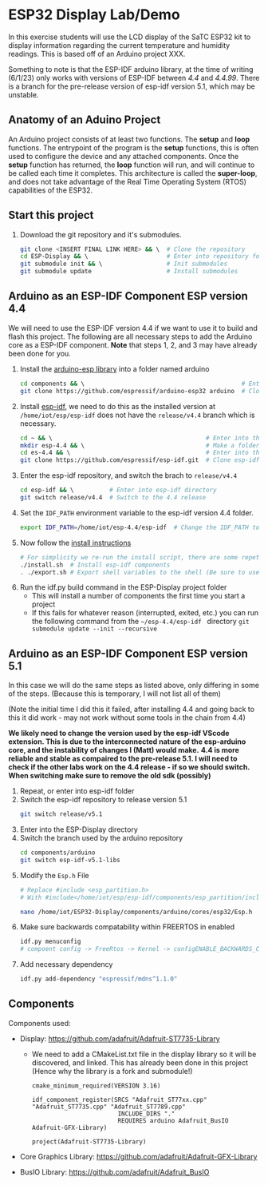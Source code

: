 # ESP32 Display Lab/Demo

In this exercise students will use the LCD display of the SaTC ESP32 kit to display information regarding the current temperature and humidity readings. This is based off of an Arduino project XXX.

Something to note is that the ESP-IDF arduino library, at the time of writing (6/1/23) only works with versions of ESP-IDF between *4.4* and *4.4.99*. There is a branch for the pre-release version of esp-idf version 5.1, which may be unstable.

## Anatomy of an Aduino Project

An Arduino project consists of at least two functions. The **setup** and **loop** functions. The entrypoint of the program is the **setup** functions, this is often used to configure the device and any attached components. Once the **setup** function has returned, the **loop** function will run, and will continue to be called each time it completes. This architecture is called the **super-loop**, and does not take advantage of the Real Time Operating System (RTOS) capabilities of the ESP32.

## Start this project
1. Download the git repository and it's submodules.
    ```sh
    git clone <INSERT FINAL LINK HERE> && \  # Clone the repository 
    cd ESP-Display && \                      # Enter into repository folder
    git submodule init && \                  # Init submodules
    git submodule update                     # Install submodules
    ```


## Arduino as an ESP-IDF Component ESP version 4.4
We will need to use the ESP-IDF version 4.4 if we want to use it to build and flash this project. The following are all necessary steps to add the Arduino core as a ESP-IDF component. **Note** that steps 1, 2, and 3 may have already been done for you.

1. Install the [arduino-esp library](https://github.com/espressif/arduino-esp32) into a folder named arduino
    ```sh
    cd components && \                                            # Enter into components folder                                           
    git clone https://github.com/espressif/arduino-esp32 arduino  # Clone arduino core
    ```
2. Install [esp-idf](https://github.com/espressif/esp-idf), we need to do this as the installed version at ``` /home/iot/esp/esp-idf ``` does not have the ``` release/v4.4 ``` branch which is necessary.
    ```sh
    cd ~ && \                                           # Enter into the home directory 
    mkdir esp-4.4 && \                                  # Make a folder for the 4.4 esp version
    cd es-4.4 && \                                      # Enter into the newly create folder
    git clone https://github.com/espressif/esp-idf.git  # Clone esp-idf
    ```
3. Enter the esp-idf repository, and switch the brach to ``` release/v4.4 ```
    ```sh
    cd esp-idf && \          # Enter into esp-idf directory
    git switch release/v4.4  # Switch to the 4.4 release
    ```
4. Set the ``` IDF_PATH ``` environment variable to the esp-idf version 4.4 folder.
    ```sh 
    export IDF_PATH=/home/iot/esp-4.4/esp-idf  # Change the IDF_PATH to reflect the new PATH to the 4.4 version
    ```
5. Now follow the [install instructions](https://docs.espressif.com/projects/arduino-esp32/en/latest/installing.html)
    ```sh
    # For simplicity we re-run the install script, there are some repetitive files, so we could use links instead 
    ./install.sh  # Install esp-idf components 
    . ./export.sh # Export shell variables to the shell (Be sure to use the one in the esp-4.4/esp-idf)
   ```
7. Run the idf.py build command in the ESP-Display project folder
   * This will install a number of components the first time you start a project 
   * If this fails for whatever reason (interrupted, exited, etc.) you can run the following command from the ```~/esp-4.4/esp-idf ``` directory
        ``` git submodule update --init --recursive ```

## Arduino as an ESP-IDF Component ESP version 5.1
In this case we will do the same steps as listed above, only differing in some of the steps. (Because this is temporary, I will not list all of them)

(Note the initial time I did this it failed, after installing 4.4 and going back to this it did work - may not work without some tools in the chain from 4.4)

**We likely need to change the version used by the esp-idf VScode extension. This is due to the interconnected nature of the esp-arduino core, and the instability of changes I (Matt) would make.** 
**4.4 is more reliable and stable as compaired to the pre-release 5.1. I will need to check if the other labs work on the 4.4 release - if so we should switch. When switching make sure to remove the old sdk (possibly)**

1. Repeat, or enter into esp-idf folder
2. Switch the esp-idf repository to release version 5.1 
    ```sh 
    git switch release/v5.1
    ```
3. Enter into the ESP-Display directory 
4. Switch the branch used by the arduino repository
    ```sh
    cd components/arduino 
    git switch esp-idf-v5.1-libs
    ```
5. Modify the ``` Esp.h ``` File
    ```sh
    # Replace #include <esp_partition.h>
    # With #include</home/iot/esp/esp-idf/components/esp_partition/include/esp_partition.h>

    nano /home/iot/ESP32-Display/components/arduino/cores/esp32/Esp.h
    ```
6. Make sure backwards compatability within FREERTOS in enabled
    ```sh
    idf.py menuconfig 
    # compoent config -> FreeRtos -> Kernel -> configENABLE_BACKWARDS_COMPATIBILITY 
    ```
7. Add necessary dependency
    ```sh
    idf.py add-dependency "espressif/mdns^1.1.0"
    ```
## Components 
Components used:

* Display: https://github.com/adafruit/Adafruit-ST7735-Library
   * We need to add a CMakeList.txt file in the display library so it will be discovered, and linked. This has already been done in this project (Hence why the library is a fork and submodule!) 
        ```
        cmake_minimum_required(VERSION 3.16)

        idf_component_register(SRCS "Adafruit_ST77xx.cpp" "Adafruit_ST7735.cpp" "Adafruit_ST7789.cpp" 
                                INCLUDE_DIRS "."
                                REQUIRES arduino Adafruit_BusIO Adafruit-GFX-Library)

        project(Adafruit-ST7735-Library)

        ```

* Core Graphics Library: https://github.com/adafruit/Adafruit-GFX-Library

* BusIO Library: https://github.com/adafruit/Adafruit_BusIO